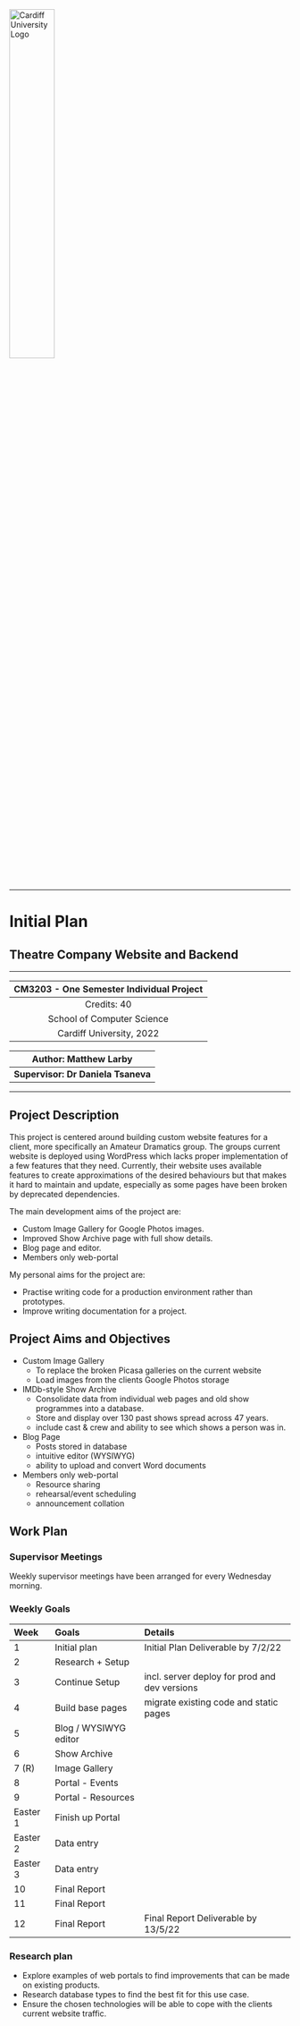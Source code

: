 <img src="https://upload.wikimedia.org/wikipedia/commons/e/ef/Cardiff_University_%28logo%29.svg" width="40%" alt="Cardiff University Logo"/>

---
# Initial Plan 
## Theatre Company Website and Backend

--- 

| CM3203 - One Semester Individual Project |
|:----------------------------------------:|
|               Credits: 40                |
|        School of Computer Science        |
|         Cardiff University, 2022         |

|       Author: Matthew Larby        |
|:----------------------------------:|
| **Supervisor: Dr Daniela Tsaneva** |

---

## Project Description
This project is centered around building custom website features for a client, more specifically 
an Amateur Dramatics group. The groups current website is deployed using WordPress which lacks 
proper implementation of a few features that they need. Currently, their website uses available 
features to create approximations of the desired behaviours but that makes it hard to maintain 
and update, especially as some pages have been broken by deprecated dependencies. 

The main development aims of the project are:
- Custom Image Gallery for Google Photos images.
- Improved Show Archive page with full show details.
- Blog page and editor.
- Members only web-portal

My personal aims for the project are:
- Practise writing code for a production environment rather than prototypes.
- Improve writing documentation for a project.

## Project Aims and Objectives

- Custom Image Gallery
  - To replace the broken Picasa galleries on the current website
  - Load images from the clients Google Photos storage
- IMDb-style Show Archive 
  - Consolidate data from individual web pages and old show programmes into a database.
  - Store and display over 130 past shows spread across 47 years.
  - include cast & crew and ability to see which shows a person was in.
- Blog Page
  - Posts stored in database
  - intuitive editor (WYSIWYG)
  - ability to upload and convert Word documents
- Members only web-portal
  - Resource sharing
  - rehearsal/event scheduling
  - announcement collation


## Work Plan

### Supervisor Meetings
Weekly supervisor meetings have been arranged for every Wednesday morning.

### Weekly Goals
| Week     | Goals                 | Details                                        |
|:---------|:----------------------|:-----------------------------------------------|
| 1        | Initial plan          | Initial Plan Deliverable by 7/2/22             |
| 2        | Research + Setup      |                                                |
| 3        | Continue Setup        | incl. server deploy for prod and dev versions  |
| 4        | Build base pages      | migrate existing code and static pages         |
| 5        | Blog / WYSIWYG editor |                                                |
| 6        | Show Archive          |                                                |
| 7 (R)    | Image Gallery         |                                                |
| 8        | Portal - Events       |                                                |
| 9        | Portal - Resources    |                                                |
| Easter 1 | Finish up Portal      |                                                |
| Easter 2 | Data entry            |                                                |
| Easter 3 | Data entry            |                                                |
| 10       | Final Report          |                                                |
| 11       | Final Report          |                                                |
| 12       | Final Report          | Final Report Deliverable by 13/5/22            |


### Research plan
- Explore examples of web portals to find improvements that can be made on existing products.
- Research database types to find the best fit for this use case.
- Ensure the chosen technologies will be able to cope with the clients current website traffic.